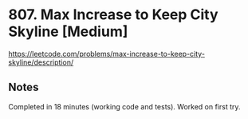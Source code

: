 # 807. Max Increase to Keep City Skyline [Medium]

https://leetcode.com/problems/max-increase-to-keep-city-skyline/description/

## Notes

Completed in 18 minutes (working code and tests).
Worked on first try.
